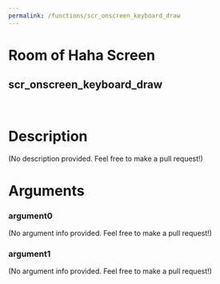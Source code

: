 ```yaml
---
permalink: /functions/scr_onscreen_keyboard_draw
---
```

# Room of Haha Screen  
## scr_onscreen_keyboard_draw  
&nbsp;  
# Description  
(No description provided. Feel free to make a pull request!) 
&nbsp;  
# Arguments
### argument0
(No argument info provided. Feel free to make a pull request!)
&nbsp;  
### argument1
(No argument info provided. Feel free to make a pull request!)
&nbsp;  



